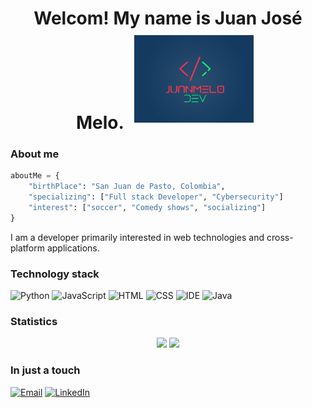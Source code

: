 
<h1 align="center">
Welcom! My name is Juan José Melo.
<img width="38%" src="Logo.png" style="margin: 10px;" />
</h1>

### About me

```python
aboutMe = {
    "birthPlace": "San Juan de Pasto, Colombia",
    "specializing": ["Full stack Developer", "Cybersecurity"]
    "interest": ["soccer", "Comedy shows", "socializing"]
}

```
I am a developer primarily interested in web technologies and cross-platform applications.

### Technology stack

![Python](https://img.shields.io/badge/Python-3776AB?logo=python&logoColor=white&style=flat)
![JavaScript](https://img.shields.io/badge/JavaScript-F7DF1E?logo=javascript&logoColor=white&style=flat)
![HTML](https://img.shields.io/badge/HTML-E34F26?logo=html5&logoColor=white&style=flat)
![CSS](https://img.shields.io/badge/CSS-1572B6?logo=css3&logoColor=white&style=flat)
![IDE](https://img.shields.io/badge/Visual%20Studio%20Code-007ACC?logo=visual-studio-code&logoColor=white&style=flat)
![Java](https://img.shields.io/badge/Java-B32629?logo=java&logoColor=white&style=flat)

### Statistics

<p align="center">
    <img width="48%" src="https://github-readme-stats.vercel.app/api?username=juanmeloDev&show_icons=true&theme=tokyonight" />
    <img width="48%" src="https://github-readme-streak-stats.herokuapp.com/?user=juanmeloDev&theme=tokyonight" />
</p>

### In just a touch

[![Email](https://img.shields.io/badge/Gmail-D14836?logo=gmail&logoColor=white&style=flat)](mailto:juan.melo@uao.edu.co)
[![LinkedIn](https://img.shields.io/badge/LinkedIn-0077B5?logo=linkedin&logoColor=white&style=flat)](https://www.linkedin.com/in/juan-jose-melo-montenegro-22187616b/)

